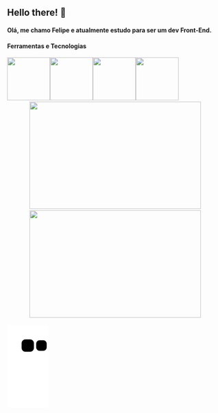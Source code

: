 ## Hello there!  👋

#### Olá, me chamo Felipe e atualmente estudo para ser um dev Front-End.

#### Ferramentas e Tecnologias
<div>
   <img height="100" width="100" src="https://cdn.jsdelivr.net/gh/devicons/devicon/icons/git/git-original.svg" /><img  height="100" width="100" src="https://cdn.jsdelivr.net/gh/devicons/devicon/icons/javascript/javascript-original.svg" /><img height="100" width="100" src="https://cdn.jsdelivr.net/gh/devicons/devicon/icons/html5/html5-original-wordmark.svg" /><img height="100" width="100" src="https://cdn.jsdelivr.net/gh/devicons/devicon/icons/css3/css3-original.svg" />
</div>

<div align="center">
   <a href="https://github.com/felipepellizzon">
   <img height="250" width="400" src="https://github-readme-stats.vercel.app/api?username=felipepellizzon&show_icons=true&theme=radical">
   <img height="250" width="400" src="https://github-readme-stats.vercel.app/api/top-langs/?username=felipepellizzon&layout=compact">
   </a>   
</div>



   ![Snake animation](https://github.com/felipepellizzon/felipepellizzon/blob/output/github-contribution-grid-snake.svg)
